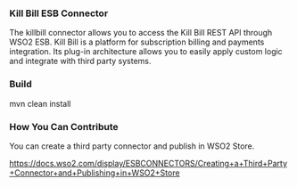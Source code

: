 ### Kill Bill ESB Connector

The killbill connector allows you to access the Kill Bill REST API through WSO2 ESB. Kill Bill is a platform for subscription billing and payments integration. Its plug-in architecture allows you to easily apply custom logic and integrate with third party systems.

### Build

mvn clean install

### How You Can Contribute
You can create a third party connector and publish in WSO2 Store.

https://docs.wso2.com/display/ESBCONNECTORS/Creating+a+Third+Party+Connector+and+Publishing+in+WSO2+Store
